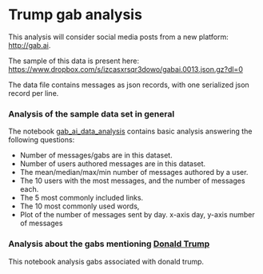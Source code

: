 # Trump gab analysis
This analysis will consider social media posts from a new platform: http://gab.ai. 

The sample of this data is present here:
https://www.dropbox.com/s/izcasxrsqr3dowo/gabai.0013.json.gz?dl=0

The data file contains messages as json records, with one serialized json record per line.

### Analysis of the sample data set in general

The notebook [gab_ai_data_analysis](GAB_AI_DATA_ANALYSIS.ipynb) contains basic analysis answering the following questions: 
- Number of messages/gabs are in this dataset.
- Number of  users authored messages are in this dataset.
- The mean/median/max/min number of messages authored by a user.
- The 10 users with the most messages, and the number of messages each.
- The 5 most commonly included links.
- The 10 most commonly used words,
- Plot of the number of messages sent by day. x-axis day, y-axis number of messages

### Analysis about the gabs mentioning [Donald Trump](TRUMP_GAB_ANALYSIS.ipynb)

This notebook analysis gabs associated with donald trump.
